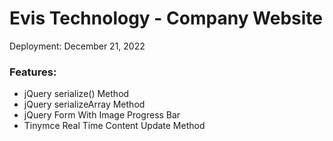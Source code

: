 # Evis Technology - Company Website
Deployment: December 21, 2022
### Features:
+ jQuery serialize() Method
+ jQuery serializeArray Method
+ jQuery Form With Image Progress Bar
+ Tinymce Real Time Content Update Method